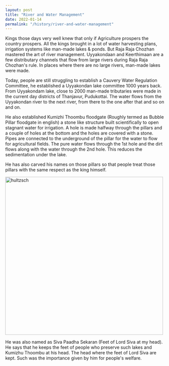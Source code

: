 ```yaml
---
layout: post
title: "River and Water Management"
date: 2022-01-14
permalink: "/history/river-and-water-management"
---
```


Kings those days very well knew that only if Agriculture prospers the country prospers. All the kings brought in a lot of water harvesting plans, irrigation systems like man-made lakes & ponds. But Raja Raja Chozhan mastered the art of river management. Uyyakondaan and Keerthimaan are a few distributary channels that flow from large rivers during Raja Raja Chozhan's rule. In places where there are no large rivers, man-made lakes were made.

<!--more-->

Today, people are still struggling to establish a Cauvery Water Regulation Committee, he established a Uyyakondan lake committee 1000 years back. From Uyyakondam lake, close to 2000 man-made tributaries were made in the current day districts of Thanjavur, Pudukottai. The water flows from the Uyyakondan river to the next river, from there to the one after that and so on and on.

He also established Kumizhi Thoombu floodgate (Roughly termed as Bubble Pillar floodgate in english) a stone like structure built scientifically to open stagnant water for irrigation. A hole is made halfway through the pillars and a couple of holes at the bottom and the holes are covered with a stone. Pipes are connected to the underground of the pillar for the water to flow for agricultural fields. The pure water flows through the 1st hole and the dirt flows along with the water through the 2nd hole. This reduces the sedimentation under the lake.

He has also carved his names on those pillars so that people treat those pillars with the same respect as the king himself.

<img src="{{ site.url }}/assets/madhagu.jpg" alt="hultzsch" class="inline" height=500/>

He was also named as Siva Paadha Sekaran (Feet of Lord Siva at my head). He says that he keeps the feet of people who preserve such lakes and Kumizhu Thoombu at his head. The head where the feet of Lord Siva are kept. Such was the importance given by him for people's welfare.
